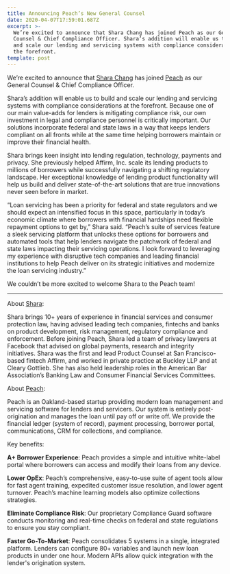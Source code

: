 ```yaml
---
title: Announcing Peach’s New General Counsel
date: 2020-04-07T17:59:01.687Z
excerpt: >-
  We’re excited to announce that Shara Chang has joined Peach as our General
  Counsel & Chief Compliance Officer. Shara’s addition will enable us to build
  and scale our lending and servicing systems with compliance considerations at
  the forefront.
template: post
---
```

We’re excited to announce that [Shara Chang](https://www.linkedin.com/in/shara-chang-20b27b16/) has joined [Peach](http://www.peachfinance.com) as our General Counsel & Chief Compliance Officer. 

Shara’s addition will enable us to build and scale our lending and servicing systems with compliance considerations at the forefront. Because one of our main value-adds for lenders is mitigating compliance risk, our own investment in legal and compliance personnel is critically important. Our solutions incorporate federal and state laws in a way that keeps lenders compliant on all fronts while at the same time helping borrowers maintain or improve their financial health. 

Shara brings keen insight into lending regulation, technology, payments and privacy. She previously helped Affirm, Inc. scale its lending products to millions of borrowers while successfully navigating a shifting regulatory landscape. Her exceptional knowledge of lending product functionality will help us build and deliver state-of-the-art solutions that are true innovations never seen before in market.

“Loan servicing has been a priority for federal and state regulators and we should expect an intensified focus in this space, particularly in today’s economic climate where borrowers with financial hardships need flexible repayment options to get by,” Shara said. “Peach’s suite of services feature a sleek servicing platform that unlocks these options for borrowers and automated tools that help lenders navigate the patchwork of federal and state laws impacting their servicing operations. I look forward to leveraging my experience with disruptive tech companies and leading financial institutions to help Peach deliver on its strategic initiatives and modernize the loan servicing industry.”

We couldn’t be more excited to welcome Shara to the Peach team!

___
About [Shara](https://www.linkedin.com/in/shara-chang-20b27b16/):

Shara brings 10+ years of experience in financial services and consumer protection law, having advised leading tech companies, fintechs and banks on product development, risk management, regulatory compliance and enforcement. Before joining Peach, Shara led a team of privacy lawyers at Facebook that advised on global payments, research and integrity initiatives. Shara was the first and lead Product Counsel at San Francisco-based fintech Affirm, and worked in private practice at Buckley LLP and at Cleary Gottlieb. She has also held leadership roles in the American Bar Association’s Banking Law and Consumer Financial Services Committees.

About [Peach](http://www.peachfinance.com):

Peach is an Oakland-based startup providing modern loan management and servicing software for lenders and servicers. Our system is entirely post-origination and manages the loan until pay off or write off. We provide the financial ledger (system of record), payment processing, borrower portal, communications, CRM for collections, and compliance. 

Key benefits:

__A+ Borrower Experience__: Peach provides a simple and intuitive white-label portal where borrowers can access and modify their loans from any device.

__Lower OpEx__: Peach’s comprehensive, easy-to-use suite of agent tools allow for fast agent training, expedited customer issue resolution, and lower agent turnover. Peach’s machine learning models also optimize collections strategies.

__Eliminate Compliance Risk__: Our proprietary Compliance Guard software conducts monitoring and real-time checks on federal and state regulations to ensure you stay compliant.

__Faster Go-To-Market__: Peach consolidates 5 systems in a single, integrated platform. Lenders can configure 80+ variables and launch new loan products in under one hour. Modern APIs allow quick integration with the lender's origination system.


